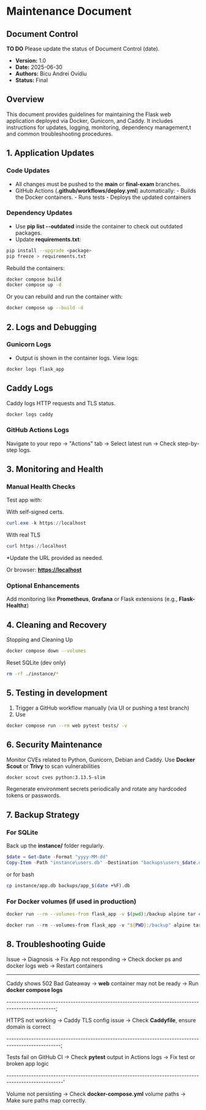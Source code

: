 # Maintenance Document

## Document Control

**TO DO** Please update the status of Document Control (date).

- **Version:** 1.0
- **Date:** 2025-06-30
- **Authors:** Bicu Andrei Ovidiu
- **Status:** Final


## Overview

This document provides guidelines for maintaining the Flask web application deployed via Docker, Gunicorn, and Caddy. It includes instructions for updates, logging, monitoring, dependency management,t and common troubleshooting procedures.

## 1. Application Updates

### Code Updates

- All changes must be pushed to the __main__ or __final-exam__ branches.
- GitHub Actions (__.github/workflows/deploy.yml__) automatically:
                    - Builds the Docker containers.
                    - Runs tests
                    - Deploys the updated containers

### Dependency Updates

- Use __pip list --outdated__ inside the container to check out outdated packages.
- Update __requirements.txt__:

```bash
pip install --upgrade <package>
pip freeze > requirements.txt
```

Rebuild the containers:

```bash
docker compose build
docker compose up -d
```

Or you can rebuild and run the container with:

```bash
docker compose up --build -d
```

## 2. Logs and Debugging

### Gunicorn Logs

- Output is shown in the container logs.
View logs:

```bash
docker logs flask_app
```

## Caddy Logs

Caddy logs HTTP requests and TLS status.

```bash
docker logs caddy
```

### GitHub Actions Logs

Navigate to your repo -> "Actions" tab -> Select latest run -> Check step-by-step logs.

## 3. Monitoring and Health

### Manual Health Checks

Test app with:

With self-signed certs.

```powershell
curl.exe -k https://localhost
```

With real TLS

```powershell
curl https://localhost
```

*Update the URL provided as needed.

Or browser: __<https://localhost>__

### Optional Enhancements

Add monitoring like __Prometheus__, __Grafana__ or Flask extensions (e.g., __Flask-Healthz__)

## 4. Cleaning and Recovery

Stopping and Cleaning Up

```bash
docker compose down --volumes
```

Reset SQLite (dev only)

```bash
rm -rf ./instance/*
```

## 5. Testing in development

1. Trigger a GitHub workflow manually (via UI or pushing a test branch)
2. Use

```bash
docker compose run --rm web pytest tests/ -v
```

## 6. Security Maintenance

Monitor CVEs related to Python, Gunicorn, Debian and Caddy.
Use __Docker Scout__ or __Trivy__ to scan vulnerabilities

```bash
docker scout cves python:3.13.5-slim
```

Regenerate environment secrets periodically and rotate any hardcoded tokens or passwords.

## 7. Backup Strategy

### For SQLite

Back up the __instance/__ folder regularly.

```powershell
$date = Get-Date -Format "yyyy-MM-dd"
Copy-Item -Path "instance\users.db" -Destination "backups\users_$date.db"
```

or for bash

```bash
cp instance/app.db backups/app_$(date +%F).db
```

### For Docker volumes (if used in production)

```bash
docker run --rm --volumes-from flask_app -v $(pwd):/backup alpine tar cvf /backup/backup.tar /app/instance
```

```powershell
docker run --rm --volumes-from flask_app -v "${PWD}:/backup" alpine tar cvf /backup/backup.tar /app/instance
```

## 8. Troubleshooting Guide

Issue     ->    Diagnosis   ->  Fix
App not responding  ->  Check docker ps and docker logs web  ->  Restart containers

--------------------------------------------------------------------------------------------
Caddy shows 502 Bad Gateaway  ->  **web** container may not be ready ->  Run **docker compose logs**

--------------------------------------------------------------------------------------------------;

HTTPS not working   ->   Caddy TLS config issue  ->   Check **Caddyfile**, ensure domain is correct

----------------------------------------------------------------------------------------------------;

Tests fail on GitHub CI  -> Check **pytest** output in Actions logs  -> Fix test or broken app logic

-----------------------------------------------------------------------------------------------------'

Volume not persisting   ->  Check **docker-compose.yml** volume paths   -> Make sure paths map correctly.
